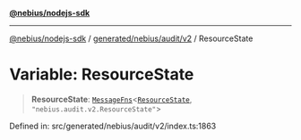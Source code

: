 [**@nebius/nodejs-sdk**](../../../../../README.md)

---

[@nebius/nodejs-sdk](../../../../../README.md) / [generated/nebius/audit/v2](../README.md) / ResourceState

# Variable: ResourceState

> **ResourceState**: [`MessageFns`](../../../../../runtime/protos/core/interfaces/MessageFns.md)\<[`ResourceState`](../interfaces/ResourceState.md), `"nebius.audit.v2.ResourceState"`\>

Defined in: src/generated/nebius/audit/v2/index.ts:1863
